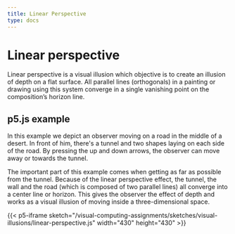 ```yaml
---
title: Linear Perspective
type: docs
---
```


# **Linear perspective**

Linear perspective is a visual illusion which objective is to create an illusion of depth on a flat surface. All parallel lines (orthogonals) in a painting or drawing using this system converge in a single vanishing point on the composition’s horizon line.

## p5.js example

In this example we depict an observer moving on a road in the middle of a desert. In front of him, there's a tunnel and two shapes laying on each side of the road. By pressing the up and down arrows, the observer can move away or towards the tunnel.

The important part of this example comes when getting as far as possible from the tunnel. Because of the linear perspective effect, the tunnel, the wall and the road (which is composed of two parallel lines) all converge into a center line or horizon. This gives the observer the effect of depth and works as a visual illusion of moving inside a three-dimensional space.

{{< p5-iframe sketch="/visual-computing-assignments/sketches/visual-illusions/linear-perspective.js" width="430" height="430" >}}
